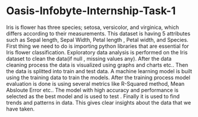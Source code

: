 # Oasis-Infobyte-Internship-Task-1
Iris is flower has three species; setosa, versicolor, and virginica, which differs according to their
measurements. 
This dataset is having 5 attributes such as Sepal length, Sepal Width, Petal length , Petal width, and  Species. First thing we need to do is importing python libraries that are essential for Iris flower classification.
Exploratory data analysis is performed on the Iris dataset to clean the data(if null , missing values any). After the data cleaning process the data is visualized using graphs and charts etc.. 
Then the data is splitted into train and test data. A machine learning model is built using the training data to train the models. After the training process model evaluation is done is using several metrics like R-Squared method, Mean Absloute Error etc.. The model with high accuracy and performance is selected as the best model and is used to test .
Finally it is used to find trends and patterns in data. 
This gives clear insights about the data that we have taken.



